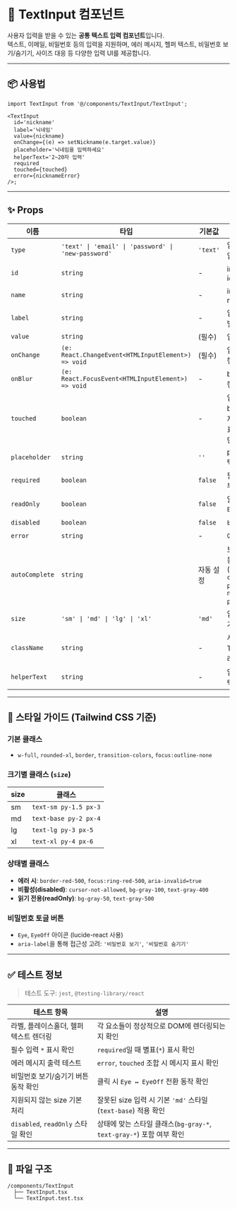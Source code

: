 # 📝 TextInput 컴포넌트

사용자 입력을 받을 수 있는 **공통 텍스트 입력 컴포넌트**입니다.  
텍스트, 이메일, 비밀번호 등의 입력을 지원하며, 에러 메시지, 헬퍼 텍스트, 비밀번호 보기/숨기기, 사이즈 대응 등 다양한 입력 UI를 제공합니다.

---

## 📦 사용법

```tsx
import TextInput from '@/components/TextInput/TextInput';

<TextInput
  id='nickname'
  label='닉네임'
  value={nickname}
  onChange={(e) => setNickname(e.target.value)}
  placeholder='닉네임을 입력하세요'
  helperText='2~20자 입력'
  required
  touched={touched}
  error={nicknameError}
/>;
```

---

## ✨ Props

| 이름           | 타입                                                | 기본값    | 설명                                                                 |
| -------------- | --------------------------------------------------- | --------- | -------------------------------------------------------------------- |
| `type`         | `'text' \| 'email' \| 'password' \| 'new-password'` | `'text'`  | 입력 필드 타입                                                       |
| `id`           | `string`                                            | -         | input 요소의 id                                                      |
| `name`         | `string`                                            | -         | input 요소의 name                                                    |
| `label`        | `string`                                            | -         | 입력 필드 라벨 텍스트                                                |
| `value`        | `string`                                            | (필수)    | 입력 값                                                              |
| `onChange`     | `(e: React.ChangeEvent<HTMLInputElement>) => void`  | (필수)    | 입력값 변경 핸들러                                                   |
| `onBlur`       | `(e: React.FocusEvent<HTMLInputElement>) => void`   | -         | blur 이벤트 핸들러                                                   |
| `touched`      | `boolean`                                           | -         | 입력 필드가 blur 되었는지 여부 (에러 표시 여부 판단용)               |
| `placeholder`  | `string`                                            | `''`      | placeholder 텍스트                                                   |
| `required`     | `boolean`                                           | `false`   | 필수 입력 여부                                                       |
| `readOnly`     | `boolean`                                           | `false`   | 읽기 전용 상태                                                       |
| `disabled`     | `boolean`                                           | `false`   | 비활성 상태                                                          |
| `error`        | `string`                                            | -         | 에러 메시지                                                          |
| `autoComplete` | `string`                                            | 자동 설정 | 브라우저 자동완성 속성 (`email`, `current-password`, `new-password`) |
| `size`         | `'sm' \| 'md' \| 'lg' \| 'xl'`                      | `'md'`    | 입력 필드 크기                                                       |
| `className`    | `string`                                            | -         | 사용자 정의 Tailwind 클래스                                          |
| `helperText`   | `string`                                            | -         | 입력 도움말 텍스트                                                   |

---

## 🎨 스타일 가이드 (Tailwind CSS 기준)

### 기본 클래스

- `w-full`, `rounded-xl`, `border`, `transition-colors`, `focus:outline-none`

### 크기별 클래스 (`size`)

| size | 클래스                |
| ---- | --------------------- |
| sm   | `text-sm py-1.5 px-3` |
| md   | `text-base py-2 px-4` |
| lg   | `text-lg py-3 px-5`   |
| xl   | `text-xl py-4 px-6`   |

### 상태별 클래스

- **에러 시**: `border-red-500`, `focus:ring-red-500`, `aria-invalid=true`
- **비활성(disabled)**: `cursor-not-allowed`, `bg-gray-100`, `text-gray-400`
- **읽기 전용(readOnly)**: `bg-gray-50`, `text-gray-500`

### 비밀번호 토글 버튼

- `Eye`, `EyeOff` 아이콘 (lucide-react 사용)
- `aria-label`을 통해 접근성 고려: `'비밀번호 보기'`, `'비밀번호 숨기기'`

---

## ✅ 테스트 정보

> 테스트 도구: `jest`, `@testing-library/react`

| 테스트 항목                            | 설명                                                                 |
| -------------------------------------- | -------------------------------------------------------------------- |
| 라벨, 플레이스홀더, 헬퍼 텍스트 렌더링 | 각 요소들이 정상적으로 DOM에 렌더링되는지 확인                       |
| 필수 입력 `*` 표시 확인                | `required`일 때 별표(`*`) 표시 확인                                  |
| 에러 메시지 출력 테스트                | `error`, `touched` 조합 시 메시지 표시 확인                          |
| 비밀번호 보기/숨기기 버튼 동작 확인    | 클릭 시 `Eye ↔ EyeOff` 전환 동작 확인                               |
| 지원되지 않는 size 기본 처리           | 잘못된 size 입력 시 기본 `'md'` 스타일(`text-base`) 적용 확인        |
| `disabled`, `readOnly` 스타일 확인     | 상태에 맞는 스타일 클래스(`bg-gray-*`, `text-gray-*`) 포함 여부 확인 |

---

## 📁 파일 구조

```
/components/TextInput
  ├── TextInput.tsx
  └── TextInput.test.tsx
```
